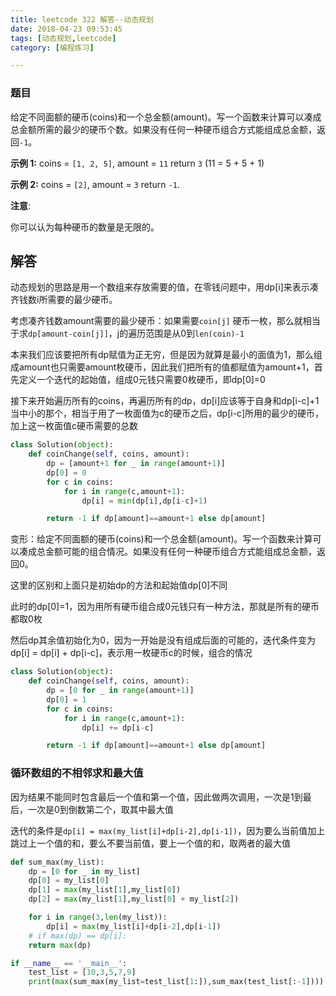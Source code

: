 ```yaml
---
title: leetcode 322 解答--动态规划
date: 2018-04-23 09:53:45
tags: [动态规划,leetcode]
category: [编程练习]

---
```


### 题目

给定不同面额的硬币(coins)和一个总金额(amount)。写一个函数来计算可以凑成总金额所需的最少的硬币个数。如果没有任何一种硬币组合方式能组成总金额，返回`-1`。
<!--more-->

**示例 1:**
coins = `[1, 2, 5]`, amount = `11`
return `3` (11 = 5 + 5 + 1)

**示例 2:**
coins = `[2]`, amount = `3`
return `-1`.

**注意**:

你可以认为每种硬币的数量是无限的。

## 解答

动态规划的思路是用一个数组来存放需要的值，在零钱问题中，用dp[i]来表示凑齐钱数i所需要的最少硬币。

考虑凑齐钱数amount需要的最少硬币：如果需要`coin[j]` 硬币一枚，那么就相当于求`dp[amount-coin[j]]`，j的遍历范围是从0到`len(coin)-1` 

本来我们应该要把所有dp赋值为正无穷，但是因为就算是最小的面值为1，那么组成amount也只需要amount枚硬币，因此我们把所有的值都赋值为amount+1，首先定义一个迭代的起始值，组成0元钱只需要0枚硬币，即dp[0]=0

接下来开始遍历所有的coins，再遍历所有的dp，dp[i]应该等于自身和dp[i-c]+1当中小的那个，相当于用了一枚面值为c的硬币之后，dp[i-c]所用的最少的硬币，加上这一枚面值c硬币需要的总数

```python
class Solution(object):
    def coinChange(self, coins, amount):
        dp = [amount+1 for _ in range(amount+1)]
        dp[0] = 0
        for c in coins:
            for i in range(c,amount+1):
                dp[i] = min(dp[i],dp[i-c]+1)

        return -1 if dp[amount]==amount+1 else dp[amount]
```



变形：给定不同面额的硬币(coins)和一个总金额(amount)。写一个函数来计算可以凑成总金额可能的组合情况。如果没有任何一种硬币组合方式能组成总金额，返回0。

这里的区别和上面只是初始dp的方法和起始值dp[0]不同

此时的dp[0]=1，因为用所有硬币组合成0元钱只有一种方法，那就是所有的硬币都取0枚

然后dp其余值初始化为0，因为一开始是没有组成后面的可能的，迭代条件变为dp[i] = dp[i] + dp[i-c]，表示用一枚硬币c的时候，组合的情况

```python
class Solution(object):
    def coinChange(self, coins, amount):
        dp = [0 for _ in range(amount+1)]
        dp[0] = 1
        for c in coins:
            for i in range(c,amount+1):
                dp[i] += dp[i-c]

        return -1 if dp[amount]==amount+1 else dp[amount]
```





### 循环数组的不相邻求和最大值

因为结果不能同时包含最后一个值和第一个值，因此做两次调用，一次是1到最后，一次是0到倒数第二个，取其中最大值

迭代的条件是`dp[i] = max(my_list[i]+dp[i-2],dp[i-1])`，因为要么当前值加上跳过上一个值的和，要么不要当前值，要上一个值的和，取两者的最大值

```python
def sum_max(my_list):
    dp = [0 for _ in my_list]
    dp[0] = my_list[0]
    dp[1] = max(my_list[1],my_list[0])
    dp[2] = max(my_list[1],my_list[0] + my_list[2])

    for i in range(3,len(my_list)):
        dp[i] = max(my_list[i]+dp[i-2],dp[i-1])
    # if max(dp) == dp[i]:
    return max(dp)

if __name__ == '__main__':
    test_list = [10,3,5,7,9]
    print(max(sum_max(my_list=test_list[1:]),sum_max(test_list[:-1])))
```